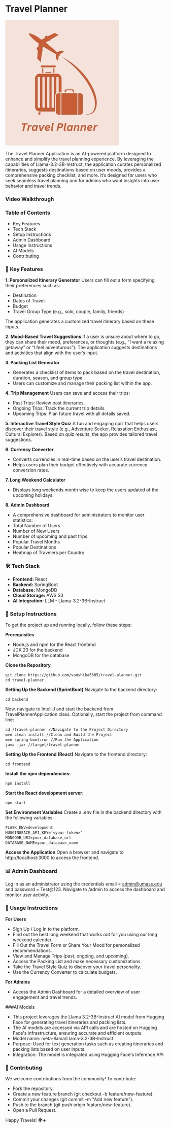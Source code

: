 # Travel Planner
 
![Travel Planner Logo](frontend/public/images/logo.jpeg)

The Travel Planner Application is an AI-powered platform designed to enhance and simplify the travel planning experience. By leveraging the capabilities of Llama-3.2-3B-Instruct, the application curates personalized itineraries, suggests destinations based on user moods, provides a comprehensive packing checklist, and more. It’s designed for users who seek seamless travel planning and for admins who want insights into user behavior and travel trends.

### Video Walkthrough

### Table of Contents
- Key Features
- Tech Stack
- Setup Instructions
- Admin Dashboard
- Usage Instructions
- AI Models
- Contributing

### 🚀 Key Features
**1. Personalized Itinerary Generator**
Users can fill out a form specifying their preferences such as:
- Destination
- Dates of Travel
- Budget
- Travel Group Type (e.g., solo, couple, family, friends)

The application generates a customized travel itinerary based on these inputs.

**2. Mood-Based Travel Suggestions**
If a user is unsure about where to go, they can share their mood, preferences, or thoughts (e.g., “I want a relaxing getaway” or “I feel adventurous”). The application suggests destinations and activities that align with the user’s input.

**3. Packing List Generator**
- Generates a checklist of items to pack based on the travel destination, duration, season, and group type.
- Users can customize and manage their packing list within the app.

**4. Trip Management**
Users can save and access their trips:
- Past Trips: Review past itineraries.
- Ongoing Trips: Track the current trip details.
- Upcoming Trips: Plan future travel with all details saved.

**5. Interactive Travel Style Quiz**
A fun and engaging quiz that helps users discover their travel style (e.g., Adventure Seeker, Relaxation Enthusiast, Cultural Explorer). Based on quiz results, the app provides tailored travel suggestions.

**6. Currency Converter**
- Converts currencies in real-time based on the user’s travel destination.
- Helps users plan their budget effectively with accurate currency conversion rates.

**7. Long Weekend Calculator**
- Displays long weekends month wise to keep the users updated of the upcoming holidays.
  
**8. Admin Dashboard**
- A comprehensive dashboard for administrators to monitor user statistics:
- Total Number of Users
- Number of New Users
- Number of upcoming and past trips
- Popular Travel Months
- Popular Destinations
- Heatmap of Travelers per Country

### 🛠 Tech Stack
- **Frontend:** React
- **Backend:** SpringBoot
- **Database:** MongoDB
- **Cloud Storage:** AWS S3
- **AI Integration:** LLM - Llama-3.2-3B-Instruct

### 🔧 Setup Instructions
To get the project up and running locally, follow these steps:

**Prerequisites**
- Node.js and npm for the React frontend
- JDK 23 for the backend
- MongoDB for the database

**Clone the Repository**
```
git clone https://github.com/vanshika5605/travel-planner.git
cd travel-planner
```
**Setting Up the Backend (SprintBoot)** 
Navigate to the backend directory:
```
cd backend
```
Now, navigate to IntelliJ and start the backend from TravelPlannerApplication class. Optionally, start the project from command line:
```
cd /travel-planner //Navigate to the Project Directory
mvn clean install //Clean and Build the Project
mvn spring-boot:run //Run the Application
java -jar //target/travel-planner
```

**Setting Up the Frontend (React)**
Navigate to the frontend directory:
```
cd frontend
```
**Install the npm dependencies:**
```
npm install
```
**Start the React development server:**
```
npm start
```

**Set Environment Variables**
Create a .env file in the backend directory with the following variables:
```
FLASK_ENV=development
HUGGINGFACE_API_KEY='<your-token>'
MONGODB_URI=your_database_url
DATABASE_NAME=your_database_name
```
**Access the Application**
Open a browser and navigate to http://localhost:3000 to access the frontend.

### 📊 Admin Dashboard
Log in as an administrator using the credentials email = admin@umass.edu and password = Test@123.
Navigate to /admin to access the dashboard and monitor user activity.

### 📖 Usage Instructions
**For Users**
- Sign Up / Log In to the platform.
- Find out the best long weekend that works out for you using our long weekend calendar.
- Fill Out the Travel Form or Share Your Mood for personalized recommendations.
- View and Manage Trips (past, ongoing, and upcoming).
- Access the Packing List and make necessary customizations.
- Take the Travel Style Quiz to discover your travel personality.
- Use the Currency Converter to calculate budgets.

**For Admins**
- Access the Admin Dashboard for a detailed overview of user engagement and travel trends.

###AI Models
- This project leverages the Llama 3.2-3B-Instruct AI model from Hugging Face for generating travel itineraries and packing lists.
- The AI models are accessed via API calls and are hosted on Hugging Face's infrastructure, ensuring accurate and efficient outputs.
- Model name: meta-llama/Llama-3.2-3B-Instruct
- Purpose: Used for text generation tasks such as creating itineraries and packing lists based on user inputs.
- Integration: The model is integrated using Hugging Face's Inference API
  
### 🤝 Contributing
We welcome contributions from the community! To contribute:

- Fork the repository.
- Create a new feature branch (git checkout -b feature/new-feature).
- Commit your changes (git commit -m "Add new feature").
- Push to the branch (git push origin feature/new-feature).
- Open a Pull Request.

Happy Travels! 🌍✈️
